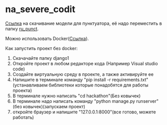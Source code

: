 # na_severe_codit

[Ссылка](https://drive.google.com/file/d/1x1lyyLGr3OBnEDiehikiudvJsWOxZ5I5/view?usp=drive_link) на скачивание модели для пунктуатора, её надо переместить в папку [ru_punct](django1/hackathon/ru_punct).

Можно использовать Docker([Ссылка](https://hub.docker.com/repository/docker/alexxx1xx/nasevcode/general)).

Как запустить проект без docker:
1) Скачачайте папку django1
2) Откройте проект в любом редакторе кода (Например Visual studio code)
3) Создайте виртуальную среду в проекте, а также активируйте ее
4) Напишите в терминале команду "pip install -r requirements.txt"(устанавливаем библиотеки которые понадобятся для работы проекта)
5) В терминале нужно написать "cd hackathon"(Без ковычек)
6) В терминале надо написать команду "python manage.py runserver"(без ковычек)(запускаем проект)
7) откройте браузер и напишите "127.0.0.1:8000"(все готово, можете работать)
